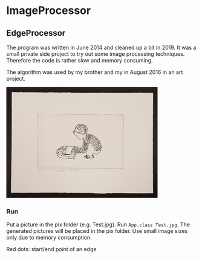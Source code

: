 # ImageProcessor

## EdgeProcessor

The program was written in June 2014 and cleaned up a bit in 2019. It was a small private side project to try out some image processing techniques. Therefore the code is rather slow and memory consuming.

The algorithm was used by my brother and my in August 2016 in an art project.
<p align="left">
  <img src="docs/assets/img/Druck_rob2.jpg?raw=true" width="400" title="Spielen mit Robbi">
</p>


### Run
Put a picture in the pix folder (e.g. Test.jpg). Run ``App.class Test.jpg``.
The generated pictures will be placed in the pix folder.
Use small image sizes only due to memory consumption.

Red dots: start/end point of an edge

